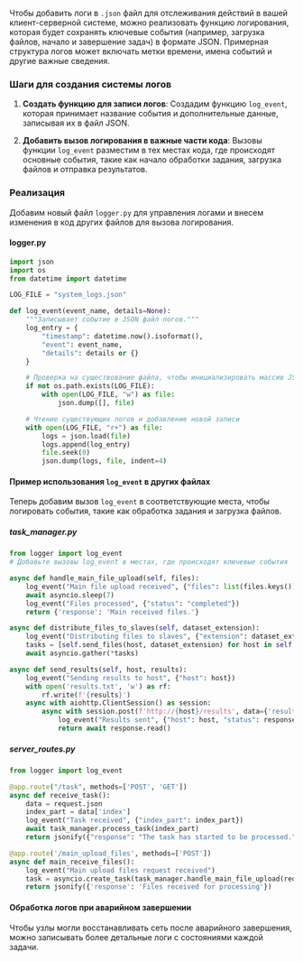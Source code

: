 Чтобы добавить логи в `.json` файл для отслеживания действий в вашей клиент-серверной системе, можно реализовать функцию логирования, которая будет сохранять ключевые события (например, загрузка файлов, начало и завершение задач) в формате JSON. Примерная структура логов может включать метки времени, имена событий и другие важные сведения.

### Шаги для создания системы логов

1. **Создать функцию для записи логов**:
   Создадим функцию `log_event`, которая принимает название события и дополнительные данные, записывая их в файл JSON.

2. **Добавить вызов логирования в важные части кода**:
   Вызовы функции `log_event` разместим в тех местах кода, где происходят основные события, такие как начало обработки задания, загрузка файлов и отправка результатов.

### Реализация

Добавим новый файл `logger.py` для управления логами и внесем изменения в код других файлов для вызова логирования. 

#### logger.py
```python
import json
import os
from datetime import datetime

LOG_FILE = "system_logs.json"

def log_event(event_name, details=None):
    """Записывает событие в JSON файл логов."""
    log_entry = {
        "timestamp": datetime.now().isoformat(),
        "event": event_name,
        "details": details or {}
    }

    # Проверка на существование файла, чтобы инициализировать массив JSON при первой записи
    if not os.path.exists(LOG_FILE):
        with open(LOG_FILE, "w") as file:
            json.dump([], file)

    # Чтение существующих логов и добавление новой записи
    with open(LOG_FILE, "r+") as file:
        logs = json.load(file)
        logs.append(log_entry)
        file.seek(0)
        json.dump(logs, file, indent=4)
```

#### Пример использования `log_event` в других файлах

Теперь добавим вызов `log_event` в соответствующие места, чтобы логировать события, такие как обработка задания и загрузка файлов.

##### task_manager.py
```python
from logger import log_event
# Добавьте вызовы log_event в местах, где происходят ключевые события

async def handle_main_file_upload(self, files):
    log_event("Main file upload received", {"files": list(files.keys())})
    await asyncio.sleep(7)
    log_event("Files processed", {"status": "completed"})
    return {'response': 'Main received files.'}

async def distribute_files_to_slaves(self, dataset_extension):
    log_event("Distributing files to slaves", {"extension": dataset_extension})
    tasks = [self.send_files(host, dataset_extension) for host in self.slave_hosts]
    await asyncio.gather(*tasks)

async def send_results(self, host, results):
    log_event("Sending results to host", {"host": host})
    with open('results.txt', 'w') as rf:
        rf.write(f'{results}')
    async with aiohttp.ClientSession() as session:
        async with session.post(f'http://{host}/results', data={'results': open('results.txt', 'rb')}) as response:
            log_event("Results sent", {"host": host, "status": response.status})
            return await response.read()
```

##### server_routes.py
```python
from logger import log_event

@app.route("/task", methods=['POST', 'GET'])
async def receive_task():
    data = request.json
    index_part = data['index']
    log_event("Task received", {"index_part": index_part})
    await task_manager.process_task(index_part)
    return jsonify({"response": "The task has started to be processed."}), 202

@app.route('/main_upload_files', methods=['POST'])
async def main_receive_files():
    log_event("Main upload files request received")
    task = asyncio.create_task(task_manager.handle_main_file_upload(request.files))
    return jsonify({'response': 'Files received for processing'})
```

#### Обработка логов при аварийном завершении

Чтобы узлы могли восстанавливать сеть после аварийного завершения, можно записывать более детальные логи с состояниями каждой задачи.